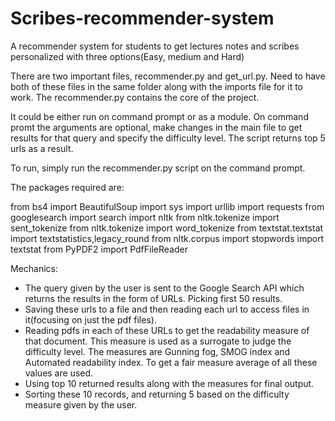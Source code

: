 # Scribes-recommender-system
A recommender system for students to get lectures notes and scribes personalized with three options(Easy, medium and Hard)

There are two important files, recommender.py and get_url.py. Need to have both of these files in the same folder along with the imports file for it to work. The recommender.py contains the core of the project.

It could be either run on command prompt or as a module. On command promt the arguments are optional, make changes in the main file to get results for that query and specify the difficulty level. The script returns top 5 urls as a result.

To run, simply run the recommender.py script on the command prompt.

The packages required are:

from bs4 import BeautifulSoup
import sys
import urllib
import requests
from googlesearch import search
import nltk
from nltk.tokenize import sent_tokenize
from nltk.tokenize import word_tokenize
from textstat.textstat import textstatistics,legacy_round
from nltk.corpus import stopwords
import textstat
from PyPDF2 import PdfFileReader

Mechanics:
- The query given by the user is sent to the Google Search API which returns the results in the form of URLs. Picking first 50 results.
- Saving these urls to a file and then reading each url to access files in it(focusing on just the pdf files).
- Reading pdfs in each of these URLs to get the readability measure of that document. This measure is used as a surrogate to judge the difficulty level. The     measures are Gunning fog, SMOG index and Automated readability index. To get a fair measure average of all these values are used.
- Using top 10 returned results along with the measures for final output.
- Sorting these 10 records, and returning 5 based on the difficulty measure given by the user.
